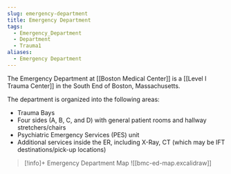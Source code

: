 ```yaml
---
slug: emergency-department
title: Emergency Department
tags:
  - Emergency_Department
  - Department
  - Trauma1
aliases:
  - Emergency Department
---
```

The Emergency Department at [[Boston Medical Center]] is a [[Level I Trauma Center]] in the South End of Boston, Massachusetts.

The department is organized into the following areas:
- Trauma Bays
- Four sides (A, B, C, and D) with general patient rooms and hallway stretchers/chairs
- Psychiatric Emergency Services (PES) unit
- Additional services inside the ER, including X-Ray, CT (which may be IFT destinations/pick-up locations)

> [!info]+ Emergency Department Map
> ![[bmc-ed-map.excalidraw]]